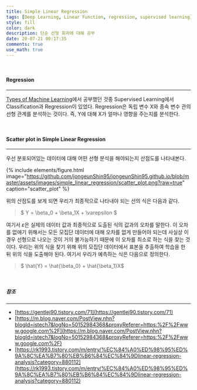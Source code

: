 ```yaml
---
title: Simple Linear Regression
tags: [Deep Learning, Linear Function, regression, supervised learning]
style: fill
color: dark
description: 단순 선형 회귀에 대해 공부
date: 20-07-21 00:17:35
comments: true
use_math: true
---
```


<br>

#### Regression

---

[Types of Machine Learning](https://jongeunshin95.github.io/blog/types-of-machine-learning)에서 공부했던 것중 Supervised Learning에서 Classification과 Regression이 있었다. Regression은 독립 변수 X와 종속 변수 관의 선형 관계를 분석하는 것이다. 즉, Y에 대해 X가 얼마나 영향을 주는지를 분석한다.

<br>

#### Scatter plot in Simple Linear Regression

---

우선 분포되어있는 데이터에 대해 어떤 선형 분석을 해야되는지 산점도를 나타내본다.

{% include elements/figure.html image="https://github.com/jongeunShin95/jongeunShin95.github.io/blob/master/assets/images/simple_linear_regression/scatter_plot.png?raw=true" caption="scatter_plot" %}

위의 산점도를 보게 되면 우리가 최종적으로 나타내야 되는 선의 식은 다음과 같다.
<br>

> $ Y = \beta_0 + \beta_1X + \varepsilon $

여기서 $\varepsilon$은 실제의 데이터 값과 최종적으로 도출된 식의 값과의 오차를 말한다. 이 오차를 없애기 위해서는 모든 모집단 데이터에 대해 오차를 없게 만들어야 되는데 사실상 이 경우 선형으로 나오는 것이 거의 불가능하기 때문에 이 오차를 최소로 하는 식을 찾는 것이다. 우리는 위의 식을 찾기 위해 위의 모집단 데이터에서 표본을 추출하여 학습을 한 뒤 위의 식을 도출해야 된다. 여기서 우리가 예측하는 식은 다음으로 정의한다.
<br>

> $ \hat{Y} = \hat{\beta_0} + \hat{\beta_1}X$

<br>

##### 참조

---

* [https://gentlej90.tistory.com/71](https://gentlej90.tistory.com/71)
* [https://m.blog.naver.com/PostView.nhn?blogId=istech7&logNo=50152984368&proxyReferer=https:%2F%2Fwww.google.com%2F](https://m.blog.naver.com/PostView.nhn?blogId=istech7&logNo=50152984368&proxyReferer=https:%2F%2Fwww.google.com%2F)
* [https://rk1993.tistory.com/m/entry/%EC%84%A0%ED%98%95%ED%9A%8C%EA%B7%80%EB%B6%84%EC%84%9Dlinear-regression-analysis?category=880112](https://rk1993.tistory.com/m/entry/%EC%84%A0%ED%98%95%ED%9A%8C%EA%B7%80%EB%B6%84%EC%84%9Dlinear-regression-analysis?category=880112)